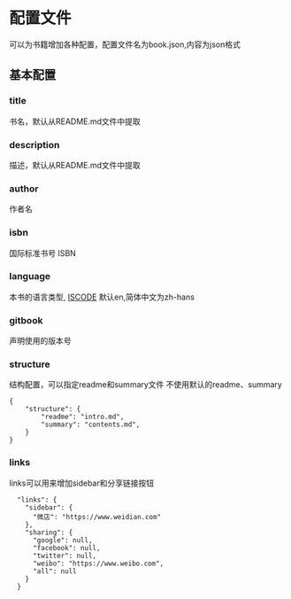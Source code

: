 # 配置文件
可以为书籍增加各种配置，配置文件名为book.json,内容为json格式

## 基本配置
### title
  
  书名，默认从README.md文件中提取

### description

  描述，默认从README.md文件中提取

### author

  作者名

### isbn
  
  国际标准书号 ISBN 

### language
  
  本书的语言类型, [ISCODE](https://en.wikipedia.org/wiki/List_of_ISO_639-1_codes)
  默认en,简体中文为zh-hans
  
### gitbook
  
  声明使用的版本号

### structure
结构配置，可以指定readme和summary文件
不使用默认的readme、summary

```
{
    "structure": {
        "readme": "intro.md",
        "summary": "contents.md",
    }
}
```
### links
  
  links可以用来增加sidebar和分享链接按钮
  
  ```
    "links": {
      "sidebar": {
        "微店": "https://www.weidian.com"
      },
      "sharing": {
        "google": null,
        "facebook": null,
        "twitter": null,
        "weibo": "https://www.weibo.com",
        "all": null
      }
    }
  ```
  
  
